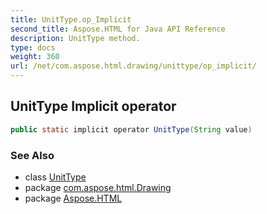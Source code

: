 ```yaml
---
title: UnitType.op_Implicit
second_title: Aspose.HTML for Java API Reference
description: UnitType method. 
type: docs
weight: 360
url: /net/com.aspose.html.drawing/unittype/op_implicit/
---
```

## UnitType Implicit operator

```java
public static implicit operator UnitType(String value)
```

### See Also

* class [UnitType](../)
* package [com.aspose.html.Drawing](../../unittype/)
* package [Aspose.HTML](../../../)
